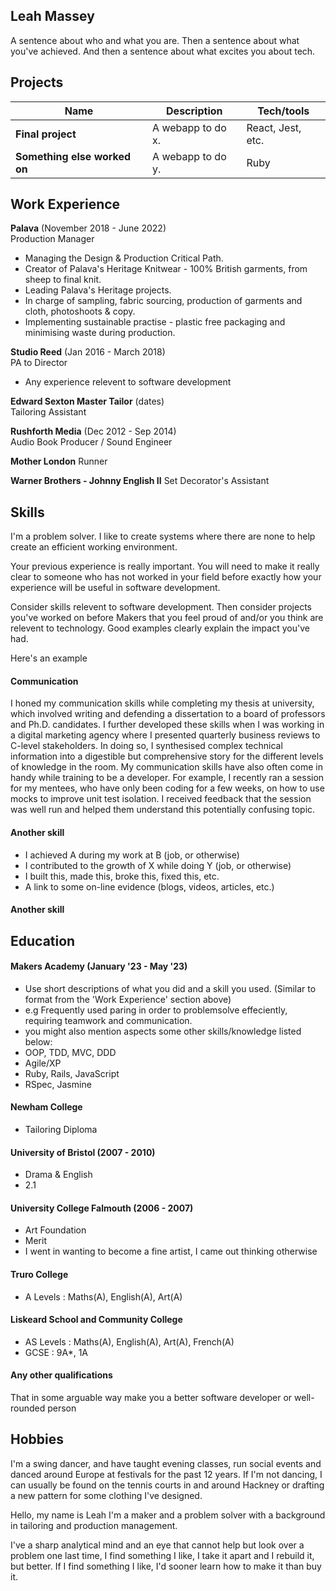 ## Leah Massey



A sentence about who and what you are. Then a sentence about what you've achieved. And then a sentence about what excites you about tech.

## Projects

| Name                         | Description       | Tech/tools        |
| ---------------------------- | ----------------- | ----------------- |
| **Final project**            | A webapp to do x. | React, Jest, etc. |
| **Something else worked on** | A webapp to do y. | Ruby              |

## Work Experience

**Palava** (November 2018 - June 2022)  
Production Manager

- Managing the Design & Production Critical Path.
- Creator of Palava's Heritage Knitwear - 100% British garments, from sheep to final knit.
- Leading Palava's Heritage projects. 
- In charge of sampling, fabric sourcing, production of garments and cloth, photoshoots & copy.
- Implementing sustainable practise - plastic free packaging and minimising waste during production.

**Studio Reed** (Jan 2016 - March 2018)  
PA to Director

- Any experience relevent to software development

**Edward Sexton Master Tailor** (dates)  
Tailoring Assistant

**Rushforth Media** (Dec 2012 - Sep 2014)  
Audio Book Producer / Sound Engineer

**Mother London**
Runner 

**Warner Brothers - Johnny English II**
Set Decorator's Assistant


## Skills

I'm a problem solver. I like to create systems where there are none to help create an efficient working environment. 

Your previous experience is really important. You will need to make it really clear to someone who has not worked in your field before exactly how your experience will be useful in software development.

Consider skills relevent to software development. Then consider projects you've worked on before Makers that you feel proud of and/or you think are relevent to technology. Good examples clearly explain the impact you've had. 


Here's an example

#### Communication
I honed my communication skills while completing my thesis at university, which involved writing and defending a dissertation to a board of professors and Ph.D. candidates. I further developed these skills when I was working in a digital marketing agency where I presented quarterly business reviews to C-level stakeholders. In doing so, I synthesised complex technical information into a digestible but comprehensive story for the different levels of knowledge in the room. My communication skills have also often come in handy while training to be a developer. For example, I recently ran a session for my mentees, who have only been coding for a few weeks, on how to use mocks to improve unit test isolation. I received feedback that the session was well run and helped them understand this potentially confusing topic.

#### Another skill

- I achieved A during my work at B (job, or otherwise)
- I contributed to the growth of X while doing Y (job, or otherwise)
- I built this, made this, broke this, fixed this, etc.
- A link to some on-line evidence (blogs, videos, articles, etc.)

#### Another skill


## Education

#### Makers Academy (January '23 - May '23)
- Use short descriptions of what you did and a skill you used. (Similar to format from the 'Work Experience' section above)
- e.g Frequently used paring in order to problemsolve effeciently, requiring teamwork and communication.
- you might also mention aspects some other skills/knowledge listed below: 
- OOP, TDD, MVC, DDD
- Agile/XP
- Ruby, Rails, JavaScript
- RSpec, Jasmine

#### Newham College
- Tailoring Diploma

#### University of Bristol (2007 - 2010) 

- Drama & English 
- 2.1

#### University College Falmouth (2006 - 2007)

- Art Foundation 
- Merit
- I went in wanting to become a fine artist, I came out thinking otherwise 

#### Truro College 

- A Levels : Maths(A), English(A), Art(A)

#### Liskeard School and Community College

- AS Levels : Maths(A), English(A), Art(A), French(A)
- GCSE : 9A*, 1A



#### Any other qualifications

That in some arguable way make you a better software developer or well-rounded person

## Hobbies

I'm a swing dancer, and have taught evening classes, run social events and danced around Europe at festivals for the past 12 years.
If I'm not dancing, I can usually be found on the tennis courts in and around Hackney or drafting a new pattern for some clothing I've designed.  


Hello, my name is Leah 
I'm a maker and a problem solver with a background in tailoring and production management. 

I've a sharp analytical mind and an eye that cannot help but look over a problem one last time, 
I find something I like, I take it apart and I rebuild it, but better.
If I find something I like, I'd sooner learn how to make it than buy it. 
